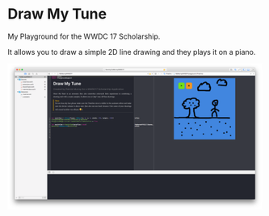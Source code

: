 # Draw My Tune
My Playground for the WWDC 17 Scholarship.

It allows you to draw a simple 2D line drawing and they plays it on a piano. 


![](screenshot_1.png)
